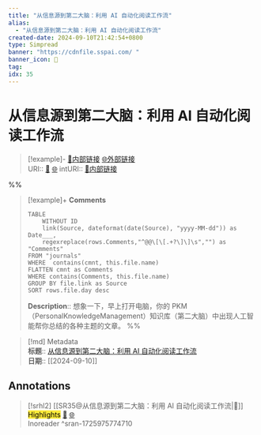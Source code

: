 ```yaml
---
title: "从信息源到第二大脑：利用 AI 自动化阅读工作流"
alias: 
  - "从信息源到第二大脑：利用 AI 自动化阅读工作流"
created-date: 2024-09-10T21:42:54+0800
type: Simpread
banner: "https://cdnfile.sspai.com/ "
banner_icon: 🔖
tag: 
idx: 35
---
```


# 从信息源到第二大脑：利用 AI 自动化阅读工作流

> [!example]- [🧷内部链接](<http://localhost:7026/unread/35>) [🌐外部链接](<>)    
> URI:: [🧷](<http://localhost:7026/unread/35>) [🌐](<>) 
> intURI:: [🧷内部链接](<http://localhost:7026/reading/35>)

%%
> [!example]+ **Comments**  
> ```dataview
> TABLE 
>     WITHOUT ID
>     link(Source, dateformat(date(Source), "yyyy-MM-dd")) as Date___, 
>     regexreplace(rows.Comments,"^@@\[\[.+?\]\]\s","") as "Comments"
> FROM "journals"
> WHERE  contains(cmnt, this.file.name)
> FLATTEN cmnt as Comments
> WHERE contains(Comments, this.file.name)
> GROUP BY file.link as Source
> SORT rows.file.day desc
> ```
>  **Description**:: 想象一下，早上打开电脑，你的 PKM（PersonalKnowledgeManagement）知识库（第二大脑）中出现人工智能帮你总结的各种主题的文章。
%%

> [!md] Metadata  
> **标题**:: [从信息源到第二大脑：利用 AI 自动化阅读工作流](https://sspai.com/post/90792)  
> **日期**:: [[2024-09-10]]  

## Annotations


> [!srhl2] [[SR35@从信息源到第二大脑：利用 AI 自动化阅读工作流|📄]] <mark style="background-color: #ffeb3b">Highlights</mark> [🧷](<http://localhost:7026/unread/35#id=1725975774710>) [🌐](<#id=1725975774710>)   
> Inoreader
> ^sran-1725975774710


